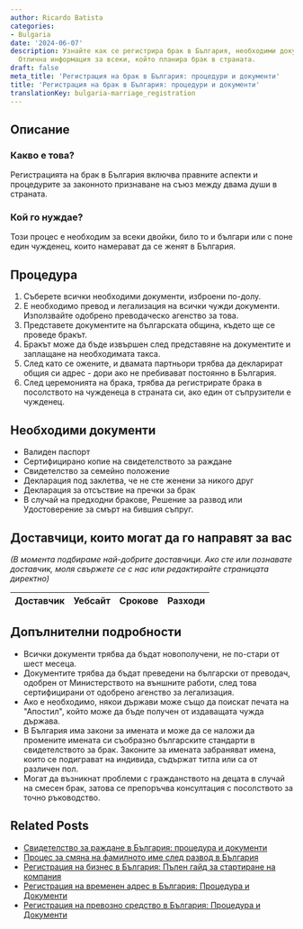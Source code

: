 ```yaml
---
author: Ricardo Batista
categories:
- Bulgaria
date: '2024-06-07'
description: Узнайте как се регистрира брак в България, необходими документи и процедури.
  Отлична информация за всеки, който планира брак в страната.
draft: false
meta_title: 'Регистрация на брак в България: процедури и документи'
title: 'Регистрация на брак в България: процедури и документи'
translationKey: bulgaria-marriage_registration
---
```



## Описание
### Какво е това?
Регистрацията на брак в България включва правните аспекти и процедурите за законното признаване на съюз между двама души в страната.

### Кой го нуждае?
Този процес е необходим за всеки двойки, било то и българи или с поне един чужденец, които намерават да се женят в България.

## Процедура
1. Съберете всички необходими документи, изброени по-долу.
2. Е необходимо превод и легализация на всички чужди документи. Използвайте одобрено преводаческо агенство за това.
3. Представете документите на българската община, където ще се проведе бракът.
4. Бракът може да бъде извършен след представяне на документите и заплащане на необходимата такса.
5. След като се ожените, и двамата партньори трябва да декларират общия си адрес - дори ако не пребивават постоянно в България.
6. След церемонията на брака, трябва да регистрирате брака в посолството на чужденеца в страната си, ако един от съпрузители е чужденец.

## Необходими документи
- Валиден паспорт
- Сертифицирано копие на свидетелството за раждане
- Свидетелство за семейно положение
- Декларация под заклетва, че не сте женени за никого друг
- Декларация за отсъствие на пречки за брак
- В случай на предходни бракове, Решение за развод или Удостоверение за смърт на бившия съпруг.

## Доставчици, които могат да го направят за вас

_(В момента подбираме най-добрите доставчици. Ако сте или познавате доставчик, моля свържете се с нас или редактирайте страницата директно)_

| Доставчик       |     Уебсайт     |     Срокове       |       Разходи    |
| :-------------: | :-------------: |  :-------------: | :-------------: |


## Допълнителни подробности
- Всички документи трябва да бъдат новополучени, не по-стари от шест месеца.
- Документите трябва да бъдат преведени на български от преводач, одобрен от Министерството на външните работи, след това сертифицирани от одобрено агенство за легализация.
- Ако е необходимо, някои държави може също да поискат печата на "Апостил", който може да бъде получен от издаващата чужда държава.
- В България има закони за имената и може да се наложи да промените имената си съобразно българските стандарти в свидетелството за брак. Законите за имената забраняват имена, които се подиграват на индивида, съдържат титла или са от различен пол.
- Могат да възникнат проблеми с гражданството на децата в случай на смесен брак, затова се препоръчва консултация с посолството за точно ръководство.


## Related Posts

- [Свидетелство за раждане в България: процедура и документи](https://tramitit.com/bg/guides/bulgaria/izdavane_na_udostoverenie_za_razhdane/)
- [Процес за смяна на фамилното име след развод в България](https://tramitit.com/bg/guides/bulgaria/vpisvane_na_smiana_na_imena_sled_razvod/)
- [Регистрация на бизнес в България: Пълен гайд за стартиране на компания](https://tramitit.com/bg/guides/bulgaria/registratsiia_na_biznes/)
- [Регистрация на временен адрес в България: Процедура и Документи](https://tramitit.com/bg/guides/bulgaria/registratsiia_na_vremenen_adres/)
- [Регистрация на превозно средство в България: Процедура и Документи](https://tramitit.com/bg/guides/bulgaria/registratsiia_na_novo_prevozno_sredstvo/)